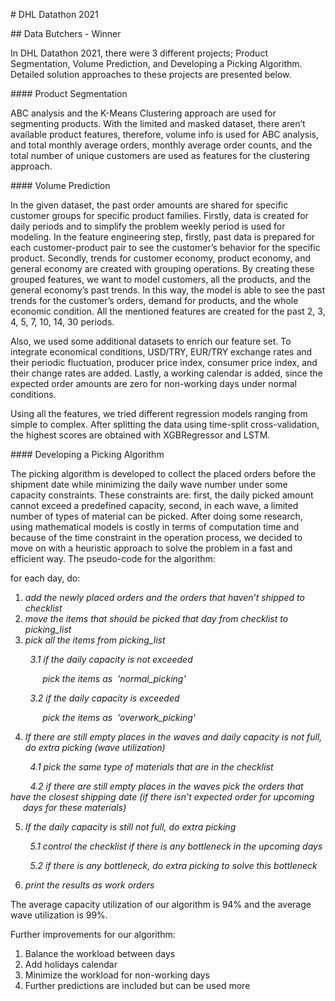 <p><span style="font-weight: 400;"># DHL Datathon 2021</span></p>
<p><span style="font-weight: 400;">## Data Butchers - Winner</span></p>
<p><span style="font-weight: 400;">In DHL Datathon 2021, there were 3 different projects; Product Segmentation, Volume Prediction, and Developing a Picking Algorithm. Detailed solution approaches to these projects are presented below.</span></p>
<p><span style="font-weight: 400;">#### Product Segmentation</span></p>
<p><span style="font-weight: 400;">ABC analysis and the K-Means Clustering approach are used for segmenting products. With the limited and masked dataset, there aren&rsquo;t available product features, therefore, volume info is used for ABC analysis, and total monthly average orders, monthly average order counts, and the total number of unique customers are used as features for the clustering approach.</span></p>
<p><span style="font-weight: 400;">#### Volume Prediction</span></p>
<p><span style="font-weight: 400;">In the given dataset, the past order amounts are shared for specific customer groups for specific product families. Firstly, data is created for daily periods and to simplify the problem weekly period is used for modeling. In the feature engineering step, firstly, past data is prepared for each customer-product pair to see the customer&rsquo;s behavior for the specific product. Secondly, trends for customer economy, product economy, and general economy are created with grouping operations. By creating these grouped features, we want to model customers, all the products, and the general economy&rsquo;s past trends. In this way, the model is able to see the past trends for the customer&rsquo;s orders, demand for products, and the whole economic condition. All the mentioned features are created for the past 2, 3, 4, 5, 7, 10, 14, 30 periods.&nbsp;</span></p>
<p><span style="font-weight: 400;">Also, we used some additional datasets to enrich our feature set. To integrate economical conditions, USD/TRY, EUR/TRY exchange rates and their periodic fluctuation, producer price index, consumer price index, and their change rates are added. Lastly, a working calendar is added, since the expected order amounts are zero for non-working days under normal conditions.&nbsp;</span></p>
<p><span style="font-weight: 400;">Using all the features, we tried different regression models ranging from simple to complex. After splitting the data using time-split cross-validation, the highest scores are obtained with XGBRegressor and LSTM.&nbsp;</span></p>
<p><span style="font-weight: 400;">#### Developing a Picking Algorithm</span></p>
<p><span style="font-weight: 400;">The picking algorithm is developed to collect the placed orders before the shipment date while minimizing the daily wave number under some capacity constraints. These constraints are: first, the daily picked amount cannot exceed a predefined capacity, second, in each wave, a limited number of types of material can be picked. After doing some research, using mathematical models is costly in terms of computation time and because of the time constraint in the operation process, we decided to move on with a heuristic approach to solve the problem in a fast and efficient way. The pseudo-code for the algorithm:</span></p>
<p><span style="font-weight: 400;">for each day, do:</span></p>
<ol>
<li><em>add the newly placed orders and the orders that haven&rsquo;t shipped to checklist</em></li>
<li><em> move the items that should be picked that day from checklist to picking_list</em></li>
<li><em> pick all the items from picking_list</em></li>
</ol>
<p><em>&nbsp;&nbsp;&nbsp;&nbsp;&nbsp;&nbsp;&nbsp;&nbsp;3.1 if the daily capacity is not exceeded&nbsp;</em></p>
<p><em>&nbsp; &nbsp; &nbsp; &nbsp; &nbsp; &nbsp; &nbsp;pick the items as&nbsp; 'normal_picking'&nbsp;</em></p>
<p><em>&nbsp;&nbsp;&nbsp;&nbsp;&nbsp;&nbsp;&nbsp;&nbsp;3.2 if the daily capacity is exceeded&nbsp;&nbsp;</em></p>
<p><em>&nbsp; &nbsp; &nbsp; &nbsp; &nbsp; &nbsp; &nbsp;pick the items as&nbsp; 'overwork_picking'</em></p>
<ol start="4">
<li><em> If there are still empty places in the waves and daily capacity is not full, do extra picking (wave utilization)</em></li>
</ol>
<p><em>&nbsp;&nbsp;&nbsp;&nbsp;&nbsp;&nbsp;&nbsp;&nbsp;4.1 pick the same type of materials that are in the checklist&nbsp;</em></p>
<p><em>&nbsp;&nbsp;&nbsp;&nbsp;&nbsp;&nbsp;&nbsp;&nbsp;4.2 if there are still empty places in the waves pick the orders that have the closest shipping date (if there isn&rsquo;t expected order for upcoming &nbsp;&nbsp;&nbsp;&nbsp;&nbsp;days for these materials)</em></p>
<ol start="5">
<li><em> If the daily capacity is still not full, do extra picking</em></li>
</ol>
<p><em>&nbsp;&nbsp;&nbsp;&nbsp;&nbsp;&nbsp;&nbsp;&nbsp;5.1 control the checklist if there is any bottleneck in the upcoming days</em></p>
<p><em>&nbsp;&nbsp;&nbsp;&nbsp;&nbsp;&nbsp;&nbsp;&nbsp;5.2 if there is any bottleneck, do extra picking to solve this bottleneck</em></p>
<ol start="6">
<li><em> print the results as work orders</em></li>
</ol>
<p><span style="font-weight: 400;">The average capacity utilization of our algorithm is 94% and the average wave utilization is 99%.</span></p>
<p><span style="font-weight: 400;">Further improvements for our algorithm:</span></p>
<ol>
<li><span style="font-weight: 400;"> Balance the workload between days</span></li>
<li><span style="font-weight: 400;">Add holidays calendar</span></li>
<li><span style="font-weight: 400;">Minimize the workload for non-working days</span></li>
<li><span style="font-weight: 400;">Further predictions are included but can be used more</span></li>
</ol>

